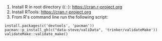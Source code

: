 1. Install R in root directory (`C:`): https://cran.r-project.org
2. Install RTools: https://cran.r-project.org
3. From R's command line run the following script:

```
install.packages(c('devtools', 'pacman'))
pacman::p_install_gh(c("data-steve/valiData", 'trinker/validateMake'))
validateMake::validate_make()
```
